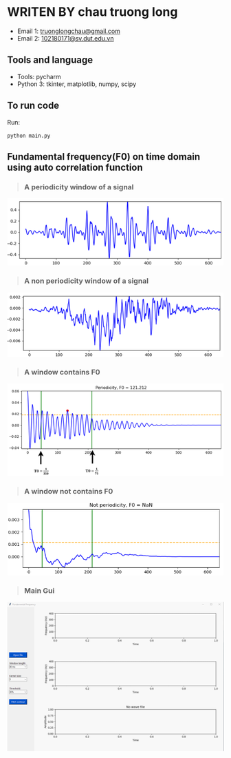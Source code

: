 # WRITEN BY chau truong long

* Email 1: truonglongchau@gmail.com
* Email 2: 102180171@sv.dut.edu.vn
  
## Tools and language

* Tools: pycharm
* Python 3: tkinter, matplotlib, numpy, scipy

## To run code
Run:
```shell 
python main.py 
```

## Fundamental frequency(F0) on time domain using auto correlation function

> ### A periodicity window of a signal

<p align="center">
    <img src="screenshots/periodicity.png" alt="alt text" style="max-width:100%;">
</p>


> ### A non periodicity window of a signal

<p align="center">
    <img src="screenshots/n_periodicity.png" alt="alt text" style="max-width:100%;">
</p>

> ### A window contains F0

<p align="center">
    <img src="screenshots/window_f0.png" alt="alt text" style="max-width:100%;">
</p>

> ### A window not contains F0

<p align="center">
    <img src="screenshots/window_nan.png" alt="alt text" style="max-width:100%;">
</p>

> ### Main Gui

<p align="center">
    <img src="screenshots/gui.gif" alt="alt text" style="max-width:100%;">
</p>
